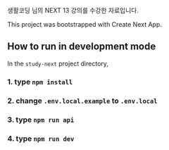 생활코딩 님의 NEXT 13 강의를 수강한 자료입니다.

This project was bootstrapped with Create Next App.

## How to run in development mode

In the `study-next` project directory,

### 1. type `npm install`

### 2. change `.env.local.example` to `.env.local`

### 3. type `npm run api`

### 4. type `npm run dev`
